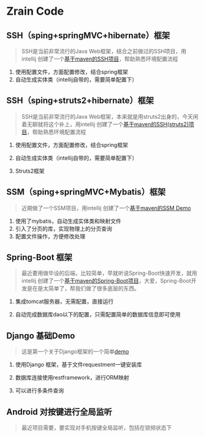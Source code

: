 # Zrain Code

## SSH（sping+springMVC+hibernate）框架
 > SSH是当前非常流行的Java Web框架，结合之前做过的SSH项目，用intellij 创建了一个[基于maven的SSH项目](https://github.com/rain18/demoCode/tree/master/SSHDemo)，帮助熟悉环境配置流程
  
  1. 使用配置文件，方面配置修改，结合spring框架
   
  2. 自动生成实体类（intellij自带的，需要简单配置下）
  
## SSH（sping+struts2+hibernate）框架
 > SSH是当前非常流行的Java Web框架，本来就是用struts2出身的，今天闲着无聊就将这个补上，用intellij 创建了一个[基于maven的SSH(struts2)项目](https://github.com/rain18/demoCode/tree/master/SSH2Demo)，帮助熟悉环境配置流程
  
  1. 使用配置文件，方面配置修改，结合spring框架
  
  2. 自动生成实体类（intellij自带的，需要简单配置下）
  
  3. Struts2框架

 
## SSM（sping+springMVC+Mybatis）框架
 > 近期做了一个SSM项目，用intellij 创建了一个[基于maven的SSM Demo](https://github.com/rain18/demoCode/tree/master/SSMDemo)
   
  1. 使用了mybatis，自动生成实体类和映射文件
   
  2. 引入了分页的库，实现物理上的分页查询
   
  3. 配置文件操作，方便修改处理
  
  
## Spring-Boot 框架
 > 最近要用做毕设的后端，比较简单，早就听说Spring-Boot快速开发，就用intellij 创建了一个[基于maven的Spring-Boot项目](https://github.com/rain18/spring-Boot)，大爱，Spring-Boot开发是在是太简单了，帮我们做了很多底层的东西。
   
  1. 集成tomcat服务器，无需配置，直接运行
  
  2. 自动完成数据库dao以下的配置，只需配置简单的数据库信息即可使用


## Django 基础Demo
 > 这是第一个关于Django框架的一个简单[demo](https://github.com/rain18/django_ebusiness)
 
 1. 使用Django 框架，基于文件requestment一键安装库
 
 2. 数据库连接使用restframework，进行ORM映射
 
 3. 可以进行多条件查询
 
## Android 对按键进行全局监听
 > 最近项目需要，要实现对手机按键全局监听，包括在锁频状态下
